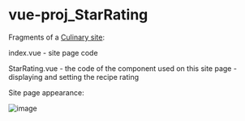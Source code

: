 # vue-proj_StarRating
Fragments of a [Culinary site](https://cookingprofessionally.com/):

index.vue - site page code

StarRating.vue - the code of the component used on this site page - displaying and setting the recipe rating

Site page appearance:

![image](https://user-images.githubusercontent.com/56484012/140309163-fcbe8243-6c3c-4806-9db5-5dca61b76611.png)
